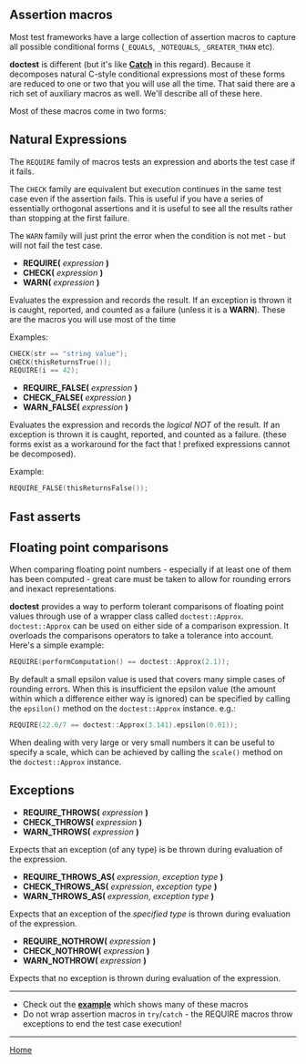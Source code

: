 ## Assertion macros

Most test frameworks have a large collection of assertion macros to capture all possible conditional forms (```_EQUALS```, ```_NOTEQUALS```, ```_GREATER_THAN``` etc).

**doctest** is different (but it's like [**Catch**](https://github.com/philsquared/Catch) in this regard). Because it decomposes natural C-style conditional expressions most of these forms are reduced to one or two that you will use all the time. That said there are a rich set of auxiliary macros as well. We'll describe all of these here.

Most of these macros come in two forms:

## Natural Expressions

The ```REQUIRE``` family of macros tests an expression and aborts the test case if it fails.

The ```CHECK``` family are equivalent but execution continues in the same test case even if the assertion fails. This is useful if you have a series of essentially orthogonal assertions and it is useful to see all the results rather than stopping at the first failure.

The ```WARN``` family will just print the error when the condition is not met - but will not fail the test case. 

* **REQUIRE(** _expression_ **)**
* **CHECK(** _expression_ **)**  
* **WARN(** _expression_ **)**

Evaluates the expression and records the result. If an exception is thrown it is caught, reported, and counted as a failure (unless it is a **WARN**). These are the macros you will use most of  the time

Examples:

```c++
CHECK(str == "string value");
CHECK(thisReturnsTrue());
REQUIRE(i == 42);
```

* **REQUIRE_FALSE(** _expression_ **)**
* **CHECK_FALSE(** _expression_ **)**
* **WARN_FALSE(** _expression_ **)**

Evaluates the expression and records the _logical NOT_ of the result. If an exception is thrown it is caught, reported, and counted as a failure.
(these forms exist as a workaround for the fact that ! prefixed expressions cannot be decomposed).

Example:

```c++
REQUIRE_FALSE(thisReturnsFalse());
```

## Fast asserts

## Floating point comparisons

When comparing floating point numbers - especially if at least one of them has been computed - great care must be taken to allow for rounding errors and inexact representations.

**doctest** provides a way to perform tolerant comparisons of floating point values through use of a wrapper class called ```doctest::Approx```. ```doctest::Approx``` can be used on either side of a comparison expression. It overloads the comparisons operators to take a tolerance into account. Here's a simple example:

```c++
REQUIRE(performComputation() == doctest::Approx(2.1));
```

By default a small epsilon value is used that covers many simple cases of rounding errors. When this is insufficient the epsilon value (the amount within which a difference either way is ignored) can be specified by calling the ```epsilon()``` method on the ```doctest::Approx``` instance. e.g.:

```c++
REQUIRE(22.0/7 == doctest::Approx(3.141).epsilon(0.01));
```

When dealing with very large or very small numbers it can be useful to specify a scale, which can be achieved by calling the ```scale()``` method on the ```doctest::Approx``` instance.

## Exceptions

* **REQUIRE_THROWS(** _expression_ **)**
* **CHECK_THROWS(** _expression_ **)**
* **WARN_THROWS(** _expression_ **)**

Expects that an exception (of any type) is be thrown during evaluation of the expression.

* **REQUIRE_THROWS_AS(** _expression_, _exception type_ **)**
* **CHECK_THROWS_AS(** _expression_, _exception type_ **)**
* **WARN_THROWS_AS(** _expression_, _exception type_ **)**

Expects that an exception of the _specified type_ is thrown during evaluation of the expression.

* **REQUIRE_NOTHROW(** _expression_ **)**
* **CHECK_NOTHROW(** _expression_ **)**
* **WARN_NOTHROW(** _expression_ **)**

Expects that no exception is thrown during evaluation of the expression.

--------

- Check out the [**example**](../../examples/assertion_macros/main.cpp) which shows many of these macros
- Do not wrap assertion macros in ```try```/```catch``` - the REQUIRE macros throw exceptions to end the test case execution!

---------------

[Home](readme.md#reference)
